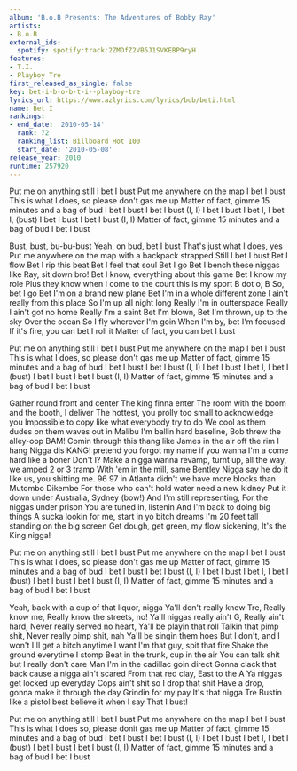 ```yaml
---
album: 'B.o.B Presents: The Adventures of Bobby Ray'
artists:
- B.o.B
external_ids:
  spotify: spotify:track:2ZMDfZ2VB5J1SVKEBP9ryH
features:
- T.I.
- Playboy Tre
first_released_as_single: false
key: bet-i-b-o-b-t-i--playboy-tre
lyrics_url: https://www.azlyrics.com/lyrics/bob/beti.html
name: Bet I
rankings:
- end_date: '2010-05-14'
  rank: 72
  ranking_list: Billboard Hot 100
  start_date: '2010-05-08'
release_year: 2010
runtime: 257920
---
```

Put me on anything still I bet I bust
Put me anywhere on the map I bet I bust
This is what I does, so please don't gas me up
Matter of fact, gimme 15 minutes and a bag of bud
I bet I bust
I bet I bust (I, I)
I bet I bust
I bet I, I bet I, (bust)
I bet I bust
I bet I bust (I, I)
Matter of fact, gimme 15 minutes and a bag of bud I bet I bust


Bust, bust, bu-bu-bust
Yeah, on bud, bet I bust
That's just what I does, yes
Put me anywhere on the map with a backpack strapped
Still I bet I bust
Bet I flow
Bet I rip this beat
Bet I feel that soul
Bet I go
Bet I bench these niggas like Ray, sit down bro!
Bet I know, everything about this game
Bet I know my role
Plus they know when I come to the court this is my sport
B dot o, B
So, bet I go
Bet I'm on a brand new plane
Bet I'm in a whole different zone
I ain't really from this place
So I'm up all night long
Really I'm in outterspace
Really I ain't got no home
Really I'm a saint
Bet I'm blown,
Bet I'm thrown, up to the sky
Over the ocean
So I fly wherever I'm goin
When I'm by, bet I'm focused
If it's fire, you can bet I roll it
Matter of fact, you can bet I bust


Put me on anything still I bet I bust
Put me anywhere on the map I bet I bust
This is what I does, so please don't gas me up
Matter of fact, gimme 15 minutes and a bag of bud
I bet I bust
I bet I bust (I, I)
I bet I bust
I bet I, I bet I (bust)
I bet I bust
I bet I bust (I, I)
Matter of fact, gimme 15 minutes and a bag of bud I bet I bust


Gather round front and center
The king finna enter
The room with the boom and the booth, I deliver
The hottest, you prolly too small to acknowledge you
Impossible to copy like what everybody try to do
We cool as them dudes on them waves out in Malibu
I'm ballin hard baseline, Bob threw the alley-oop
BAM!
Comin through this thang like James in the air off the rim I hang
Nigga dis KANG! pretend you forgot my name if you wanna
I'm a come hard like a boner
Don't I? Make a nigga wanna revamp, turnt up, all the way, we amped
2 or 3 tramp
With 'em in the mill, same Bentley
Nigga say he do it like us, you shitting me.
96 97 in Atlanta didn't we have more blocks than Mutombo Dikembe
For those who can't hold water need a new kidney
Put it down under Australia, Sydney (bow!)
And I'm still representing,
For the niggas under prison
You are tuned in, listenin
And I'm back to doing big things
A sucka lookin for me, start in yo bitch dreams
I'm 20 feet tall standing on the big screen
Get dough, get green, my flow sickening,
It's the King nigga!


Put me on anything still I bet I bust
Put me anywhere on the map I bet I bust
This is what I does, so please don't gas me up
Matter of fact, gimme 15 minutes and a bag of bud
I bet I bust
I bet I bust (I, I)
I bet I bust
I bet I, I bet I (bust)
I bet I bust
I bet I bust (I, I)
Matter of fact, gimme 15 minutes and a bag of bud I bet I bust


Yeah, back with a cup of that liquor, nigga
Ya'll don't really know Tre,
Really know me,
Really know the streets, no!
Ya'll niggas really ain't G,
Really ain't hard,
Never really served no heart,
Ya'll be playin that roll
Talkin that pimp shit,
Never really pimp shit, nah
Ya'll be singin them hoes
But I don't, and I won't
I'll get a bitch anytime I want
I'm that guy, spit that fire
Shake the ground everytime I stomp
Beat in the trunk, cup in the air
You can talk shit but I really don't care
Man I'm in the cadillac goin direct
Gonna clack that back cause a nigga ain't scared
From that red clay, East to the A
Ya niggas get locked up everyday
Cops ain't shit so I drop that shit
Have a drop, gonna make it through the day
Grindin for my pay
It's that nigga Tre
Bustin like a pistol best believe it when I say
That I bust!


Put me on anything still I bet I bust
Put me anywhere on the map I bet I bust
This is what I does so, please donit gas me up
Matter of fact, gimme 15 minutes and a bag of bud
I bet I bust
I bet I bust (I, I)
I bet I bust
I bet I, I bet I (bust)
I bet I bust
I bet I bust (I, I)
Matter of fact, gimme 15 minutes and a bag of bud I bet I bust
